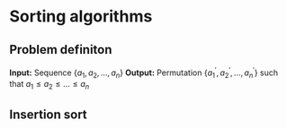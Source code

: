 # Sorting algorithms

## Problem definiton

**Input:** Sequence $\{a_{1}, a_{2}, ..., a_{n} \}$
**Output:** Permutation $\{a_{1}^{'}, a_{2}^{'},...,a_{n}^{'}\}$ such that $a_{1} \leq a_{2} \leq ...\leq a_{n}$

## Insertion sort


